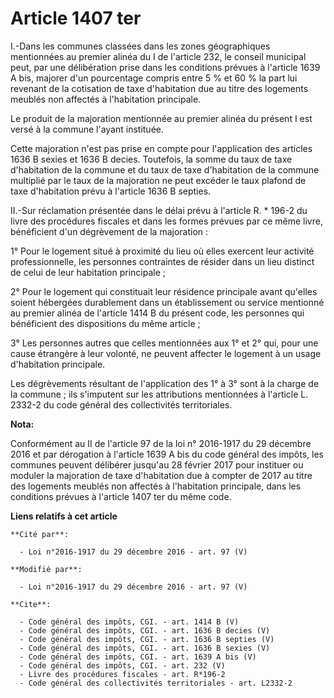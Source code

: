 # Article 1407 ter

I.-Dans les communes classées dans les zones géographiques mentionnées au premier alinéa du I de l'article 232, le conseil
municipal peut, par une délibération prise dans les conditions prévues à l'article 1639 A bis, majorer d'un pourcentage
compris entre 5 % et 60 % la part lui revenant de la cotisation de taxe d'habitation due au titre des logements meublés non
affectés à l'habitation principale. 

Le produit de la majoration mentionnée au premier alinéa du présent I est versé à la commune l'ayant instituée. 

Cette majoration n'est pas prise en compte pour l'application des articles 1636 B sexies et 1636 B decies. Toutefois, la
somme du taux de taxe d'habitation de la commune et du taux de taxe d'habitation de la commune multiplié par le taux de la
majoration ne peut excéder le taux plafond de taxe d'habitation prévu à l'article 1636 B septies. 

II.-Sur réclamation présentée dans le délai prévu à l'article R. * 196-2 du livre des procédures fiscales et dans les formes
prévues par ce même livre, bénéficient d'un dégrèvement de la majoration : 

1° Pour le logement situé à proximité du lieu où elles exercent leur activité professionnelle, les personnes contraintes de
résider dans un lieu distinct de celui de leur habitation principale ; 

2° Pour le logement qui constituait leur résidence principale avant qu'elles soient hébergées durablement dans un
établissement ou service mentionné au premier alinéa de l'article 1414 B du présent code, les personnes qui bénéficient des
dispositions du même article ; 

3° Les personnes autres que celles mentionnées aux 1° et 2° qui, pour une cause étrangère à leur volonté, ne peuvent affecter
le logement à un usage d'habitation principale. 

Les dégrèvements résultant de l'application des 1° à 3° sont à la charge de la commune ; ils s'imputent sur les attributions
mentionnées à l'article L. 2332-2 du code général des collectivités territoriales.

**Nota:**

Conformément au II de l'article 97 de la loi n° 2016-1917 du 29 décembre 2016 et par dérogation à l'article 1639 A bis du
code général des impôts, les  communes peuvent délibérer jusqu'au 28 février 2017 pour instituer ou  moduler la majoration de
taxe d'habitation due à compter de 2017 au  titre des logements meublés non affectés à l'habitation principale, dans  les
conditions prévues à l'article 1407 ter du même code.

**Liens relatifs à cet article**

	**Cité par**:

	  - Loi n°2016-1917 du 29 décembre 2016 - art. 97 (V)

	**Modifié par**:

	  - Loi n°2016-1917 du 29 décembre 2016 - art. 97 (V)

	**Cite**:

	  - Code général des impôts, CGI. - art. 1414 B (V)
	  - Code général des impôts, CGI. - art. 1636 B decies (V)
	  - Code général des impôts, CGI. - art. 1636 B septies (V)
	  - Code général des impôts, CGI. - art. 1636 B sexies (V)
	  - Code général des impôts, CGI. - art. 1639 A bis (V)
	  - Code général des impôts, CGI. - art. 232 (V)
	  - Livre des procédures fiscales - art. R*196-2
	  - Code général des collectivités territoriales - art. L2332-2
